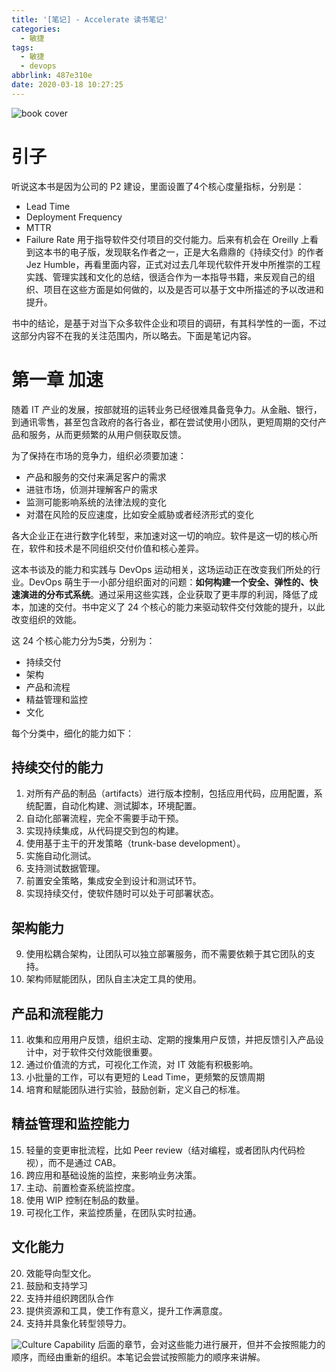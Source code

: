 ```yaml
---
title: '[笔记] - Accelerate 读书笔记'
categories:
  - 敏捷
tags:
  - 敏捷
  - devops
abbrlink: 487e310e
date: 2020-03-18 10:27:25
---
```


![book cover](http://q6d3pw4zw.bkt.clouddn.com/610tbJ%2BV-aL.jpg-h600)
# 引子
听说这本书是因为公司的 P2 建设，里面设置了4个核心度量指标，分别是：
 - Lead Time
 - Deployment Frequency
 - MTTR
 - Failure Rate
用于指导软件交付项目的交付能力。后来有机会在 Oreilly 上看到这本书的电子版，发现联名作者之一，正是大名鼎鼎的《持续交付》的作者 Jez Humble，再看里面内容，正式对过去几年现代软件开发中所推崇的工程实践、管理实践和文化的总结，很适合作为一本指导书籍，来反观自己的组织、项目在这些方面是如何做的，以及是否可以基于文中所描述的予以改进和提升。

书中的结论，是基于对当下众多软件企业和项目的调研，有其科学性的一面，不过这部分内容不在我的关注范围内，所以略去。下面是笔记内容。

<!--more-->

# 第一章 加速
随着 IT 产业的发展，按部就班的运转业务已经很难具备竞争力。从金融、银行，到通讯零售，甚至包含政府的各行各业，都在尝试使用小团队，更短周期的交付产品和服务，从而更频繁的从用户侧获取反馈。

为了保持在市场的竞争力，组织必须要加速：

 -  产品和服务的交付来满足客户的需求
 - 进驻市场，侦测并理解客户的需求
 - 监测可能影响系统的法律法规的变化
 - 对潜在风险的反应速度，比如安全威胁或者经济形式的变化

各大企业正在进行数字化转型，来加速对这一切的响应。软件是这一切的核心所在，软件和技术是不同组织交付价值和核心差异。

这本书谈及的能力和实践与 DevOps 运动相关，这场运动正在改变我们所处的行业。DevOps 萌生于一小部分组织面对的问题：**如何构建一个安全、弹性的、快速演进的分布式系统**。通过采用这些实践，企业获取了更丰厚的利润，降低了成本，加速的交付。书中定义了 24 个核心的能力来驱动软件交付效能的提升，以此改变组织的效能。

这 24 个核心能力分为5类，分别为：

 - 持续交付
 - 架构
 - 产品和流程
 - 精益管理和监控
 - 文化

每个分类中，细化的能力如下：

## 持续交付的能力
1. 对所有产品的制品（artifacts）进行版本控制，包括应用代码，应用配置，系统配置，自动化构建、测试脚本，环境配置。
2. 自动化部署流程，完全不需要手动干预。
3. 实现持续集成，从代码提交到包的构建。
4. 使用基于主干的开发策略（trunk-base development）。
5. 实施自动化测试。
6. 支持测试数据管理。
7. 前置安全策略，集成安全到设计和测试环节。
8. 实现持续交付，使软件随时可以处于可部署状态。

## 架构能力
9. 使用松耦合架构，让团队可以独立部署服务，而不需要依赖于其它团队的支持。
10. 架构师赋能团队，团队自主决定工具的使用。

## 产品和流程能力
11. 收集和应用用户反馈，组织主动、定期的搜集用户反馈，并把反馈引入产品设计中，对于软件交付效能很重要。
12. 通过价值流的方式，可视化工作流，对 IT 效能有积极影响。
13. 小批量的工作，可以有更短的 Lead Time，更频繁的反馈周期
14. 培育和赋能团队进行实验，鼓励创新，定义自己的标准。

## 精益管理和监控能力
15. 轻量的变更审批流程，比如 Peer review（结对编程，或者团队内代码检视），而不是通过 CAB。
16. 跨应用和基础设施的监控，来影响业务决策。
17. 主动、前置检查系统监控度。
18. 使用 WIP 控制在制品的数量。
19. 可视化工作，来监控质量，在团队实时拉通。

## 文化能力
20. 效能导向型文化。
21. 鼓励和支持学习
22. 支持并组织跨团队合作
23. 提供资源和工具，使工作有意义，提升工作满意度。
24. 支持并具象化转型领导力。

![Culture Capability](http://q6d3pw4zw.bkt.clouddn.com/acc_002.jpg)
后面的章节，会对这些能力进行展开，但并不会按照能力的顺序，而经由重新的组织。本笔记会尝试按照能力的顺序来讲解。